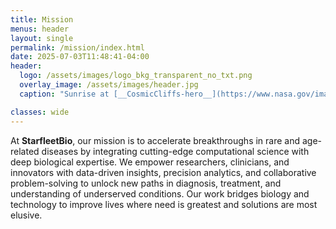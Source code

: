 ```yaml
---
title: Mission
menus: header
layout: single
permalink: /mission/index.html
date: 2025-07-03T11:48:41-04:00
header:
  logo: /assets/images/logo_bkg_transparent_no_txt.png
  overlay_image: /assets/images/header.jpg
  caption: "Sunrise at [__CosmicCliffs-hero__](https://www.nasa.gov/image-article/nasas-webb-reveals-cosmic-cliffs-glittering-landscape-of-star-birth/)"

classes: wide
---
```


At **StarfleetBio**, our mission is to accelerate breakthroughs in rare and age-related diseases by integrating cutting-edge computational science with deep biological expertise. We empower researchers, clinicians, and innovators with data-driven insights, precision analytics, and collaborative problem-solving to unlock new paths in diagnosis, treatment, and understanding of underserved conditions. Our work bridges biology and technology to improve lives where need is greatest and solutions are most elusive.
